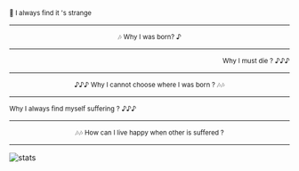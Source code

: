 <div align="left">
<sub> 🎼 I always find it 's strange</sub>

</div>

---

<div align="center">
<sub> 🎶 Why I was born?  ♪ </sub>

</div>

---

<div align="right">
<sub> Why I must die ? ♪♪♪ </sub>

</div>

---

<div align="center">
<sub> ♪♪♪ Why I cannot choose where I was born ? 🎶🎶 </sub>

</div>

---

<div align="left">
<sub> Why I always find myself suffering ? ♪♪♪ </sub>

</div>

---

<div align="center">
<sub> 🎶🎶 How can I live happy when other is suffered ?</sub>

</div>

---

[//]: # (<img alt="adventurer" src="https://nhannht.vercel.app/api/adventurer">)
<img alt="stats" src="https://nhannht.vercel.app/api/iamnhannht">

[//]: # (<img alt="technologies" src="https://nhannht.vercel.app/api/technologies">)